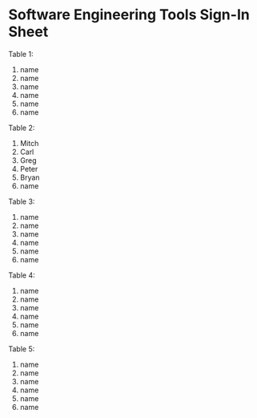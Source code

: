 # Software Engineering Tools Sign-In Sheet

Table 1:
1. name
2. name
3. name
4. name
5. name
6. name


Table 2:
1. Mitch
2. Carl
3. Greg
4. Peter
5. Bryan
6. name

Table 3:
1. name
2. name
3. name
4. name
5. name
6. name

Table 4:
1. name
2. name
3. name
4. name
5. name
6. name

Table 5:
1. name
2. name
3. name
4. name
5. name
6. name


